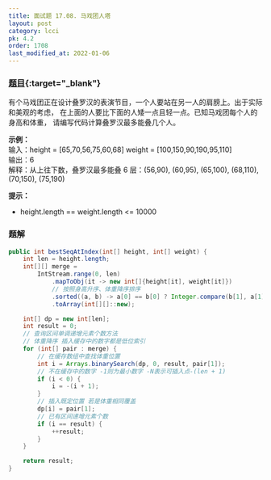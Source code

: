 ```yaml
---
title: 面试题 17.08. 马戏团人塔
layout: post
category: lcci
pk: 4.2
order: 1708
last_modified_at: 2022-01-06
---
```


### [题目](https://leetcode.cn/circus-tower-lcci/){:target="_blank"}

有个马戏团正在设计叠罗汉的表演节目，一个人要站在另一人的肩膀上。出于实际和美观的考虑，
在上面的人要比下面的人矮一点且轻一点。已知马戏团每个人的身高和体重，
请编写代码计算叠罗汉最多能叠几个人。

**示例：**  
输入：height = [65,70,56,75,60,68] weight = [100,150,90,190,95,110]  
输出：6  
解释：从上往下数，叠罗汉最多能叠 6 层：(56,90), (60,95), (65,100), (68,110), (70,150), (75,190)

**提示：**
- height.length == weight.length <= 10000

### 题解

```java
public int bestSeqAtIndex(int[] height, int[] weight) {
    int len = height.length;
    int[][] merge =
        IntStream.range(0, len)
            .mapToObj(it -> new int[]{height[it], weight[it]})
            // 按照身高升序、体重降序排序
            .sorted((a, b) -> a[0] == b[0] ? Integer.compare(b[1], a[1]) : Integer.compare(a[0], b[0]))
            .toArray(int[][]::new);

    int[] dp = new int[len];
    int result = 0;
    // 查询区间单调递增元素个数方法
    // 体重降序 插入缓存中的数字都是低位索引
    for (int[] pair : merge) {
        // 在缓存数组中查找体重位置
        int i = Arrays.binarySearch(dp, 0, result, pair[1]);
        // 不在缓存中的数字 -1则为最小数字 -N表示可插入点-(len + 1)
        if (i < 0) {
            i = -(i + 1);
        }
        // 插入既定位置 若是体重相同覆盖
        dp[i] = pair[1];
        // 已有区间递增元素个数
        if (i == result) {
            ++result;
        }
    }

    return result;
}
```